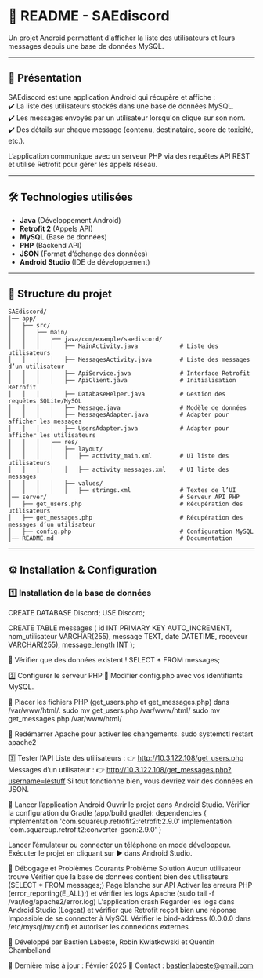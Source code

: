 # 📌 README - SAEdiscord  
Un projet Android permettant d'afficher la liste des utilisateurs et leurs messages depuis une base de données MySQL.  

---

## 🚀 Présentation  
SAEdiscord est une application Android qui récupère et affiche :  
✔️ La liste des utilisateurs stockés dans une base de données MySQL.  
✔️ Les messages envoyés par un utilisateur lorsqu'on clique sur son nom.  
✔️ Des détails sur chaque message (contenu, destinataire, score de toxicité, etc.).  

L’application communique avec un serveur PHP via des requêtes API REST et utilise Retrofit pour gérer les appels réseau.  

---

## 🛠️ Technologies utilisées  
- **Java** (Développement Android)  
- **Retrofit 2** (Appels API)  
- **MySQL** (Base de données)  
- **PHP** (Backend API)  
- **JSON** (Format d’échange des données)  
- **Android Studio** (IDE de développement)  

---

## 📂 Structure du projet  
```plaintext
SAEdiscord/
│── app/
│   ├── src/
│   │   ├── main/
│   │   │   ├── java/com/example/saediscord/
│   │   │   │   ├── MainActivity.java            # Liste des utilisateurs  
│   │   │   │   ├── MessagesActivity.java        # Liste des messages d’un utilisateur  
│   │   │   │   ├── ApiService.java              # Interface Retrofit  
│   │   │   │   ├── ApiClient.java               # Initialisation Retrofit  
│   │   │   │   ├── DatabaseHelper.java          # Gestion des requêtes SQLite/MySQL  
│   │   │   │   ├── Message.java                 # Modèle de données  
│   │   │   │   ├── MessagesAdapter.java         # Adapter pour afficher les messages  
│   │   │   │   ├── UsersAdapter.java            # Adapter pour afficher les utilisateurs  
│   │   │   ├── res/
│   │   │   │   ├── layout/
│   │   │   │   │   ├── activity_main.xml        # UI liste des utilisateurs  
│   │   │   │   │   ├── activity_messages.xml    # UI liste des messages  
│   │   │   │   ├── values/
│   │   │   │   │   ├── strings.xml              # Textes de l’UI  
│── server/                                      # Serveur API PHP  
│   ├── get_users.php                            # Récupération des utilisateurs  
│   ├── get_messages.php                         # Récupération des messages d’un utilisateur  
│   ├── config.php                               # Configuration MySQL  
│── README.md                                    # Documentation  
```
---

## ⚙️ Installation & Configuration  

### 1️⃣ Installation de la base de données  
CREATE DATABASE Discord;
USE Discord;

CREATE TABLE messages (
    id INT PRIMARY KEY AUTO_INCREMENT,
    nom_utilisateur VARCHAR(255),
    message TEXT,
    date DATETIME,
    receveur VARCHAR(255),
    message_length INT
);

📌 Vérifier que des données existent !
SELECT * FROM messages;

2️⃣ Configurer le serveur PHP
📌 Modifier config.php avec vos identifiants MySQL.
<?php
$host = "localhost";
$dbname = "Discord";
$user = "root";
$pass = "root";
?>

📌 Placer les fichiers PHP (get_users.php et get_messages.php) dans /var/www/html/.
sudo mv get_users.php /var/www/html/
sudo mv get_messages.php /var/www/html/

📌 Redémarrer Apache pour activer les changements.
sudo systemctl restart apache2

3️⃣ Tester l’API
Liste des utilisateurs : 👉 http://10.3.122.108/get_users.php
Messages d’un utilisateur : 👉 http://10.3.122.108/get_messages.php?username=lestuff
Si tout fonctionne bien, vous devriez voir des données en JSON.

📲 Lancer l’application Android
Ouvrir le projet dans Android Studio.
Vérifier la configuration du Gradle (app/build.gradle):
dependencies {
    implementation 'com.squareup.retrofit2:retrofit:2.9.0'
    implementation 'com.squareup.retrofit2:converter-gson:2.9.0'
}

Lancer l’émulateur ou connecter un téléphone en mode développeur.
Exécuter le projet en cliquant sur ▶️ dans Android Studio.

🐞 Débogage et Problèmes Courants
Problème	Solution
Aucun utilisateur trouvé	Vérifier que la base de données contient bien des utilisateurs (SELECT * FROM messages;)
Page blanche sur API	Activer les erreurs PHP (error_reporting(E_ALL);) et vérifier les logs Apache (sudo tail -f /var/log/apache2/error.log)
L'application crash	Regarder les logs dans Android Studio (Logcat) et vérifier que Retrofit reçoit bien une réponse
Impossible de se connecter à MySQL	Vérifier le bind-address (0.0.0.0 dans /etc/mysql/my.cnf) et autoriser les connexions externes

🚀 Développé par
Bastien Labeste, Robin Kwiatkowski et Quentin Chambelland

📅 Dernière mise à jour : Février 2025
📧 Contact : bastienlabeste@gmail.com
